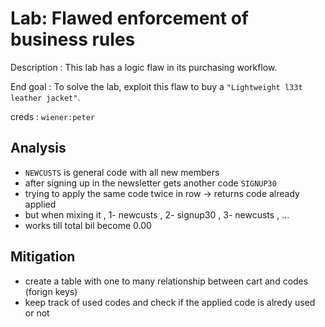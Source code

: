 # Lab: Flawed enforcement of business rules

Description : This lab has a logic flaw in its purchasing workflow.

End goal : To solve the lab, exploit this flaw to buy a `"Lightweight l33t leather jacket"`.

creds : `wiener:peter`

## Analysis

- `NEWCUSTS` is general code with all new members
- after signing up in the newsletter gets another code `SIGNUP30`
- trying to apply the same code twice in row -> returns code already applied
- but when mixing it , 1- newcusts , 2- signup30 , 3- newcusts , ...
- works  till total bil become 0.00

## Mitigation

- create a table with one to many relationship between cart and codes (forign keys)
- keep track of used codes and check if the applied code is alredy used  or not
